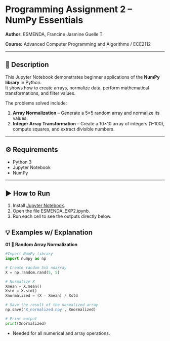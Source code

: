 # Programming Assignment 2 – NumPy Essentials

**Author:** ESMENDA, Francine Jasmine Guelle T. 

**Course:** Advanced Computer Programming and Algorithms / ECE2112  

---

## 📌 Description  

This Jupyter Notebook demonstrates beginner applications of the **NumPy library** in Python.  
It shows how to create arrays, normalize data, perform mathematical transformations, and filter values.  

The problems solved include:  
1. **Array Normalization** – Generate a 5×5 random array and normalize its values.  
2. **Integer Array Transformation** – Create a 10×10 array of integers (1–100), compute squares, and extract divisible numbers.  

---

## ⚙️ Requirements  

- Python 3 
- Jupyter Notebook  
- NumPy  

---

## ▶️ How to Run  

1. Install [Jupyter Notebook](https://jupyter.org/).  
2. Open the file ESMENDA_EXP2.ipynb.
3. Run each cell to see the outputs directly below.

## 💡 Examples w/ Explanation

**01 🎲 Random Array Normalization**

```python
#Import NumPy library
import numpy as np

# Create random 5x5 ndarray
X = np.random.rand(5, 5)

# Normalize X
Xmean = X.mean() 
Xstd = X.std()
Xnormalized = (X - Xmean) / Xstd

# Save the result of the normalized array
np.save('X_normalized.npy', Xnormalized)

# Print output
print(Xnormalized)
```
- Needed for all numerical and array operations.

